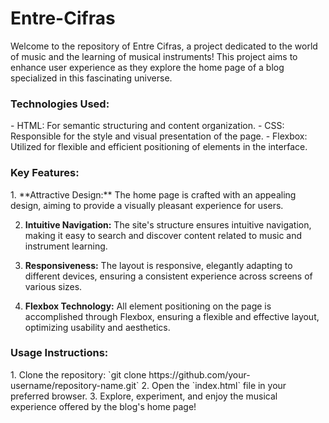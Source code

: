 # Entre-Cifras

Welcome to the repository of Entre Cifras, a project dedicated to the world of music and the learning of musical instruments! This project aims to enhance user experience as they explore the home page of a blog specialized in this fascinating universe.

<h3>Technologies Used:</h3>  
- HTML: For semantic structuring and content organization.
- CSS: Responsible for the style and visual presentation of the page.
- Flexbox: Utilized for flexible and efficient positioning of elements in the interface.

<h3>Key Features:</h3>  
1. **Attractive Design:** The home page is crafted with an appealing design, aiming to provide a visually pleasant experience for users.

2. **Intuitive Navigation:** The site's structure ensures intuitive navigation, making it easy to search and discover content related to music and instrument learning.

3. **Responsiveness:** The layout is responsive, elegantly adapting to different devices, ensuring a consistent experience across screens of various sizes.

4. **Flexbox Technology:** All element positioning on the page is accomplished through Flexbox, ensuring a flexible and effective layout, optimizing usability and aesthetics.

<h3>Usage Instructions:</h3>
1. Clone the repository: `git clone https://github.com/your-username/repository-name.git`
2. Open the `index.html` file in your preferred browser.
3. Explore, experiment, and enjoy the musical experience offered by the blog's home page!

